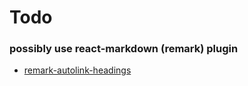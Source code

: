 # Todo

### possibly use react-markdown (remark) plugin

- [remark-autolink-headings](https://github.com/remarkjs/remark-autolink-headings#remark-autolink-headings)
